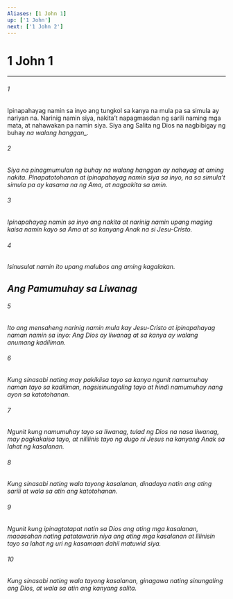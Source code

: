 ```yaml
---
Aliases: [1 John 1]
up: ['1 John']
next: ['1 John 2']
---
```

# 1 John 1

***






















###### 1 










Ipinapahayag namin sa inyo ang tungkol sa kanya na mula pa sa simula ay nariyan na. Narinig namin siya, nakitaʼt napagmasdan ng sarili naming mga mata, at nahawakan pa namin siya. Siya ang Salita ng Dios na nagbibigay ng buhay <i class="trans-change">na walang hanggan_. 





















###### 2 










Siya na pinagmumulan ng buhay na walang hanggan ay nahayag at aming nakita. Pinapatotohanan at ipinapahayag namin siya sa inyo, na sa simulaʼt simula pa ay kasama na ng Ama, at nagpakita sa amin. 





















###### 3 










Ipinapahayag namin sa inyo ang nakita at narinig namin upang maging kaisa namin kayo sa Ama at sa kanyang Anak na si Jesu-Cristo. 





















###### 4 










Isinusulat namin ito upang malubos ang aming kagalakan.

## Ang Pamumuhay sa Liwanag 





















###### 5 










Ito ang mensaheng narinig namin mula kay Jesu-Cristo at ipinapahayag naman namin sa inyo: Ang Dios ay liwanag at sa kanya ay walang anumang kadiliman. 





















###### 6 










Kung sinasabi nating may pakikiisa tayo sa kanya ngunit namumuhay naman tayo sa kadiliman, nagsisinungaling tayo at hindi namumuhay nang ayon sa katotohanan. 





















###### 7 










Ngunit kung namumuhay tayo sa liwanag, tulad ng Dios na nasa liwanag, may pagkakaisa tayo, at nililinis tayo ng dugo ni Jesus na kanyang Anak sa lahat ng kasalanan. 





















###### 8 










Kung sinasabi nating wala tayong kasalanan, dinadaya natin ang ating sarili at wala sa atin ang katotohanan. 





















###### 9 










Ngunit kung ipinagtatapat natin sa Dios ang ating mga kasalanan, maaasahan nating patatawarin niya ang ating mga kasalanan at lilinisin tayo sa lahat ng uri ng kasamaan dahil matuwid siya. 





















###### 10 










Kung sinasabi nating wala tayong kasalanan, ginagawa nating sinungaling ang Dios, at wala sa atin ang kanyang salita.
